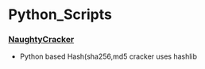 # Python_Scripts

### [NaughtyCracker](NaughtyCracker.py) 
- Python based Hash(sha256,md5 cracker uses hashlib 
